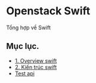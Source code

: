 # Openstack Swift
Tổng hợp về Swift

## Mục lục.
- [1. Overview swift](./overview_swift.md)
- [2. Kiến trúc swift](./architecture_swift.md)
- [Test api](./test_api.md)